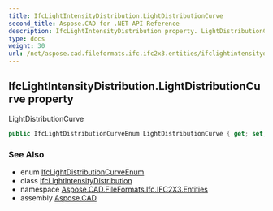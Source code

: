 ```yaml
---
title: IfcLightIntensityDistribution.LightDistributionCurve
second_title: Aspose.CAD for .NET API Reference
description: IfcLightIntensityDistribution property. LightDistributionCurve
type: docs
weight: 30
url: /net/aspose.cad.fileformats.ifc.ifc2x3.entities/ifclightintensitydistribution/lightdistributioncurve/
---
```

## IfcLightIntensityDistribution.LightDistributionCurve property

LightDistributionCurve

```csharp
public IfcLightDistributionCurveEnum LightDistributionCurve { get; set; }
```

### See Also

* enum [IfcLightDistributionCurveEnum](../../../aspose.cad.fileformats.ifc.ifc2x3.types/ifclightdistributioncurveenum/)
* class [IfcLightIntensityDistribution](../)
* namespace [Aspose.CAD.FileFormats.Ifc.IFC2X3.Entities](../../ifclightintensitydistribution/)
* assembly [Aspose.CAD](../../../)


